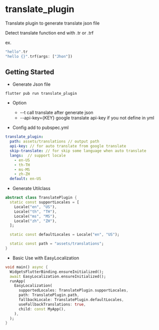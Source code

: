 # translate_plugin

Translate plugin to generate translate json file

Detect translate function end with .tr or .trf

ex.

```dart
"hello".tr 
"hello {}".trf(args: ["Jhon"])
```

## Getting Started

- Generate Json file

```bash
flutter pub run translate_plugin
```

- Option
    - --t call translate after generate json
    - --api-key={KEY} google translate api-key if you not define in yml

- Config add to pubspec.yml

```yml
translate_plugin: 
  path: assets/translations // output path
  api-key: // for auto translate from google translate
  skip-translate: // for skip some language when auto translate
  langs:  // support locale
    - en-US
    - th-TH
    - ms-MS
    - zh-ZH
  default: en-US
```

- Generate Utilclass

```dart
abstract class TranslatePlugin {
  static const supportLocales = [
    Locale("en", "US"),
    Locale("th", "TH"),
    Locale("ms", "MS"),
    Locale("zh", "ZH"),
  ];

  static const defaultLocales = Locale("en", "US");

  static const path = "assets/translations";
}
```

- Basic Use with EasyLocalization

```dart
void main() async {
  WidgetsFlutterBinding.ensureInitialized();
  await EasyLocalization.ensureInitialized();
  runApp(
    EasyLocalization(
      supportedLocales: TranslatePlugin.supportLocales,
      path: TranslatePlugin.path,
      fallbackLocale: TranslatePlugin.defaultLocales,
      useFallbackTranslations: true,
      child: const MyApp(),
    ),
  );
}
```

